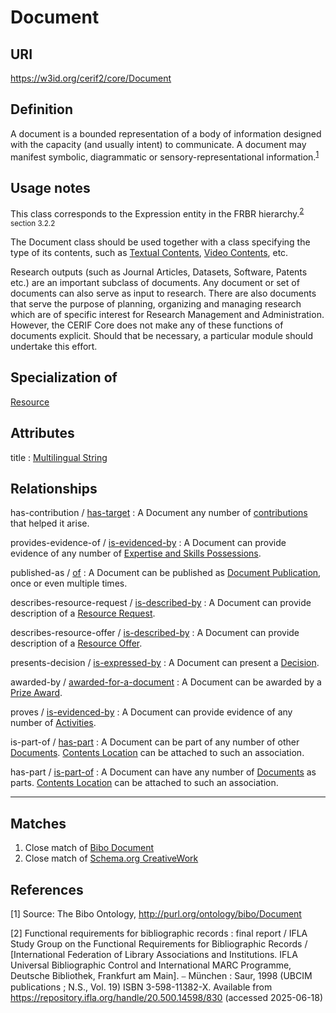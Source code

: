 # Document

## URI
https://w3id.org/cerif2/core/Document

## Definition
A document is a bounded representation of a body of information designed with the capacity (and usually intent) to communicate. 
A document may manifest symbolic, diagrammatic or sensory-representational information.<sup>[1](#fn1)</sup>

## Usage notes
This class corresponds to the Expression entity in the FRBR hierarchy.<sup>[2](#fn2) section 3.2.2</sup>

The Document class should be used together with a class specifying the type of its contents, such as [Textual Contents](../entities/Textual_Contents.md), [Video Contents](../entities/Video_Contents.md), etc.

Research outputs (such as Journal Articles, Datasets, Software, Patents etc.) are an important subclass of documents.
Any document or set of documents can also serve as input to research.
There are also documents that serve the purpose of planning, organizing and managing research
which are of specific interest for Research Management and Administration.
However, the CERIF Core does not make any of these functions of documents explicit.
Should that be necessary, a particular module should undertake this effort.

## Specialization of
[Resource](../entities/Resource.md)

## Attributes
title : [Multilingual String](../datatypes/Multilingual_String.md)

## Relationships

<a name="rel__has-contribution">has-contribution</a> / [has-target](../entities/Contribution_to_Document.md#user-content-rel__has-target) : A Document any number of [contributions](../entities/Contribution_to_Document.md) that helped it arise.

<a name="rel__provides-evidence-of">provides-evidence-of</a> / [is-evidenced-by](../entities/Expertise_and_Skills_Possession.md#user-content-rel__is-evidenced-by) : A Document can provide evidence of any number of [Expertise and Skills Possessions](../entities/Expertise_and_Skills_Possession.md).

<a name="rel__published-as">published-as</a> / [of](../entities/Document_Publication.md#user-content-rel__of) : A Document can be published as [Document Publication](../entities/Document_Publication.md), once or even multiple times.

<a name="rel__describes-resource-request">describes-resource-request</a> / [is-described-by](../entities/Resource_Request.md#user-content-rel__is-described-by) : A Document can provide description of a [Resource Request](../entities/Resource_Request.md).

<a name="rel__describes-resource-offer">describes-resource-offer</a> / [is-described-by](../entities/Resource_Offer.md#user-content-rel__is-described-by) : A Document can provide description of a [Resource Offer](../entities/Resource_Offer.md).

<a name="rel__presents-decision">presents-decision</a> / [is-expressed-by](../entities/Decision.md#user-content-rel__is-expressed-by) : A Document can present a [Decision](../entities/Decision.md).

<a name="rel__awarded-by">awarded-by</a> / [awarded-for-a-document](../entities/Prize_Award.md#user-content-rel__awarded-for-a-document) : A Document can be awarded by a [Prize Award](../entities/Prize_Award.md).

<a name="rel__proves">proves</a> / [is-evidenced-by](../entities/Activity.md#user-content-rel__is-evidenced-by) : A Document can provide evidence of any number of [Activities](../entities/Activity.md).

<a name="rel__is-part-of">is-part-of</a> / [has-part](../entities/Document.md#user-content-rel__has-part) : A Document can be part of any number of other [Documents](../entities/Document.md). [Contents Location](../datatypes/Contents_Location.md) can be attached to such an association.

<a name="rel__has-part">has-part</a> / [is-part-of](../entities/Document.md#user-content-rel__is-part-of) : A Document can have any number of [Documents](../entities/Document.md) as parts. [Contents Location](../datatypes/Contents_Location.md) can be attached to such an association.

---
## Matches
1. Close match of [Bibo Document](http://purl.org/ontology/bibo/Document)
2. Close match of [Schema.org CreativeWork](https://schema.org/CreativeWork)

## References
<a name="fn1">\[1\]</a> Source: The Bibo Ontology, http://purl.org/ontology/bibo/Document

<a name="fn2">\[2\]</a> Functional requirements for bibliographic records : final report / IFLA Study Group on the Functional Requirements for Bibliographic Records / [International Federation of Library Associations and Institutions. IFLA Universal Bibliographic Control and International MARC Programme, Deutsche Bibliothek, Frankfurt am Main]. ⎯ München : Saur, 1998 (UBCIM publications ; N.S., Vol. 19) ISBN 3-598-11382-X. Available from https://repository.ifla.org/handle/20.500.14598/830 (accessed 2025-06-18)